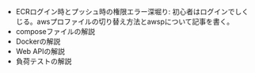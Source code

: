 - ECRログイン時とプッシュ時の権限エラー深堀り: 初心者はログインでしくじる。awsプロファイルの切り替え方法とawspについて記事を書く。
- composeファイルの解説
- Dockerの解説
- Web APIの解説
- 負荷テストの解説